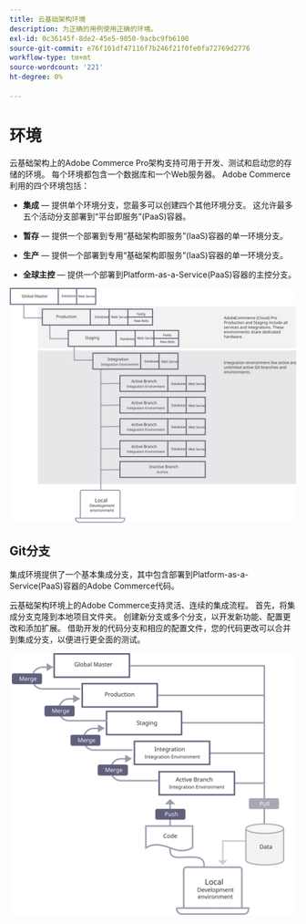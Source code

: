 ```yaml
---
title: 云基础架构环境
description: 为正确的用例使用正确的环境。
exl-id: 0c36145f-8de2-45e5-9050-9acbc9fb6100
source-git-commit: e76f101df47116f7b246f21f0fe0fa72769d2776
workflow-type: tm+mt
source-wordcount: '221'
ht-degree: 0%

---
```


# 环境

云基础架构上的Adobe Commerce Pro架构支持可用于开发、测试和启动您的存储的环境。 每个环境都包含一个数据库和一个Web服务器。 Adobe Commerce利用的四个环境包括：

- **集成** — 提供单个环境分支，您最多可以创建四个其他环境分支。 这允许最多五个活动分支部署到“平台即服务”(PaaS)容器。

- **暂存** — 提供一个部署到专用“基础架构即服务”(IaaS)容器的单一环境分支。

- **生产** — 提供一个部署到专用“基础架构即服务”(IaaS)容器的单一环境分支。

- **全球主控** — 提供一个部署到Platform-as-a-Service(PaaS)容器的主控分支。

![显示Adobe Commerce云环境之间关系的图表](../../../assets/playbooks/environment-diagram.svg)

## Git分支

集成环境提供了一个基本集成分支，其中包含部署到Platform-as-a-Service(PaaS)容器的Adobe Commerce代码。

云基础架构环境上的Adobe Commerce支持灵活、连续的集成流程。 首先，将集成分支克隆到本地项目文件夹。 创建新分支或多个分支，以开发新功能、配置更改和添加扩展。 借助开发的代码分支和相应的配置文件，您的代码更改可以合并到集成分支，以便进行更全面的测试。

![显示适用于Adobe Commerce云环境的基于git的分支策略的图表](../../../assets/playbooks/branching-diagram.svg)
